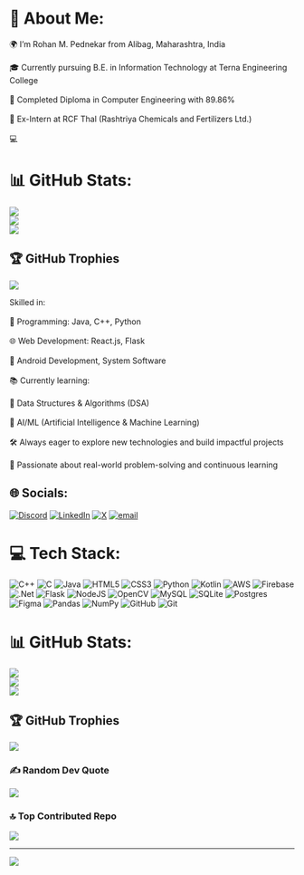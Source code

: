 # 💫 About Me:
🌍 I’m Rohan M. Pednekar from Alibag, Maharashtra, India<br><br>🎓 Currently pursuing B.E. in Information Technology at Terna Engineering College<br><br>🎯 Completed Diploma in Computer Engineering with 89.86%<br><br>🏢 Ex-Intern at RCF Thal (Rashtriya Chemicals and Fertilizers Ltd.)<br><br>💻 

# 📊 GitHub Stats:
![](https://github-readme-stats.vercel.app/api?username=Rohan143-mp&theme=dark&hide_border=false&include_all_commits=false&count_private=false)<br/>
![](https://nirzak-streak-stats.vercel.app/?user=Rohan143-mp&theme=dark&hide_border=false)<br/>
![](https://github-readme-stats.vercel.app/api/top-langs/?username=Rohan143-mp&theme=dark&hide_border=false&include_all_commits=false&count_private=false&layout=compact)

## 🏆 GitHub Trophies
![](https://github-profile-trophy.vercel.app/?username=Rohan143-mp&theme=radical&no-frame=false&no-bg=false&margin-w=4)

Skilled in:<br><br>🚀 Programming: Java, C++, Python<br><br>🌐 Web Development: React.js, Flask<br><br>📱 Android Development, System Software<br><br>📚 Currently learning:<br><br>🔧 Data Structures & Algorithms (DSA)<br><br>🤖 AI/ML (Artificial Intelligence & Machine Learning)<br><br>🛠️ Always eager to explore new technologies and build impactful projects<br><br>🌟 Passionate about real-world problem-solving and continuous learning


## 🌐 Socials:
[![Discord](https://img.shields.io/badge/Discord-%237289DA.svg?logo=discord&logoColor=white)](https://discord.gg/https://discord.com/users/rohan110304) [![LinkedIn](https://img.shields.io/badge/LinkedIn-%230077B5.svg?logo=linkedin&logoColor=white)](https://linkedin.com/in/www.linkedin.com/in/rohan-pednekar110304) [![X](https://img.shields.io/badge/X-black.svg?logo=X&logoColor=white)](https://x.com/@Ped1Rohan) [![email](https://img.shields.io/badge/Email-D14836?logo=gmail&logoColor=white)](mailto:pednekarrohan43@gmail.com) 

# 💻 Tech Stack:
![C++](https://img.shields.io/badge/c++-%2300599C.svg?style=for-the-badge&logo=c%2B%2B&logoColor=white) ![C](https://img.shields.io/badge/c-%2300599C.svg?style=for-the-badge&logo=c&logoColor=white) ![Java](https://img.shields.io/badge/java-%23ED8B00.svg?style=for-the-badge&logo=openjdk&logoColor=white) ![HTML5](https://img.shields.io/badge/html5-%23E34F26.svg?style=for-the-badge&logo=html5&logoColor=white) ![CSS3](https://img.shields.io/badge/css3-%231572B6.svg?style=for-the-badge&logo=css3&logoColor=white) ![Python](https://img.shields.io/badge/python-3670A0?style=for-the-badge&logo=python&logoColor=ffdd54) ![Kotlin](https://img.shields.io/badge/kotlin-%237F52FF.svg?style=for-the-badge&logo=kotlin&logoColor=white) ![AWS](https://img.shields.io/badge/AWS-%23FF9900.svg?style=for-the-badge&logo=amazon-aws&logoColor=white) ![Firebase](https://img.shields.io/badge/firebase-%23039BE5.svg?style=for-the-badge&logo=firebase) ![.Net](https://img.shields.io/badge/.NET-5C2D91?style=for-the-badge&logo=.net&logoColor=white) ![Flask](https://img.shields.io/badge/flask-%23000.svg?style=for-the-badge&logo=flask&logoColor=white) ![NodeJS](https://img.shields.io/badge/node.js-6DA55F?style=for-the-badge&logo=node.js&logoColor=white) ![OpenCV](https://img.shields.io/badge/opencv-%23white.svg?style=for-the-badge&logo=opencv&logoColor=white) ![MySQL](https://img.shields.io/badge/mysql-4479A1.svg?style=for-the-badge&logo=mysql&logoColor=white) ![SQLite](https://img.shields.io/badge/sqlite-%2307405e.svg?style=for-the-badge&logo=sqlite&logoColor=white) ![Postgres](https://img.shields.io/badge/postgres-%23316192.svg?style=for-the-badge&logo=postgresql&logoColor=white) ![Figma](https://img.shields.io/badge/figma-%23F24E1E.svg?style=for-the-badge&logo=figma&logoColor=white) ![Pandas](https://img.shields.io/badge/pandas-%23150458.svg?style=for-the-badge&logo=pandas&logoColor=white) ![NumPy](https://img.shields.io/badge/numpy-%23013243.svg?style=for-the-badge&logo=numpy&logoColor=white) ![GitHub](https://img.shields.io/badge/github-%23121011.svg?style=for-the-badge&logo=github&logoColor=white) ![Git](https://img.shields.io/badge/git-%23F05033.svg?style=for-the-badge&logo=git&logoColor=white)
# 📊 GitHub Stats:
![](https://github-readme-stats.vercel.app/api?username=Rohan143-mp&theme=dark&hide_border=false&include_all_commits=false&count_private=false)<br/>
![](https://nirzak-streak-stats.vercel.app/?user=Rohan143-mp&theme=dark&hide_border=false)<br/>
![](https://github-readme-stats.vercel.app/api/top-langs/?username=Rohan143-mp&theme=dark&hide_border=false&include_all_commits=false&count_private=false&layout=compact)

## 🏆 GitHub Trophies
![](https://github-profile-trophy.vercel.app/?username=Rohan143-mp&theme=radical&no-frame=false&no-bg=false&margin-w=4)

### ✍️ Random Dev Quote
![](https://quotes-github-readme.vercel.app/api?type=horizontal&theme=radical)

### 🔝 Top Contributed Repo
![](https://github-contributor-stats.vercel.app/api?username=Rohan143-mp&limit=5&theme=dark&combine_all_yearly_contributions=true)

---
[![](https://visitcount.itsvg.in/api?id=Rohan143-mp&icon=0&color=0)](https://visitcount.itsvg.in)

<!-- Proudly created with GPRM ( https://gprm.itsvg.in ) -->
